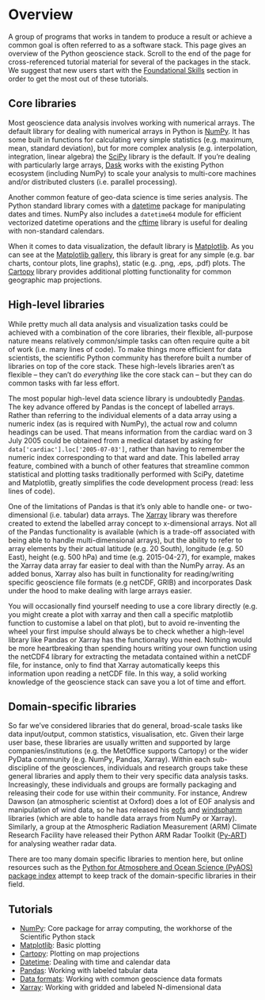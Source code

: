 # Overview

A group of programs that works in tandem to produce a result or achieve a common goal is often referred to as a software stack.
This page gives an overview of the Python geoscience stack.
Scroll to the end of the page for cross-referenced tutorial material for several of the packages in the stack.
We suggest that new users start with the [Foundational Skills](../foundations/overview) section in order to get the most out of these tutorials.

## Core libraries

Most geoscience data analysis involves working with numerical arrays.
The default library for dealing with numerical arrays in Python is [NumPy](http://www.numpy.org/).
It has some built in functions for calculating very simple statistics
(e.g. maximum, mean, standard deviation),
but for more complex analysis
(e.g. interpolation, integration, linear algebra)
the [SciPy](https://scipy.org) library is the default.
If you’re dealing with particularly large arrays,
[Dask](https://dask.org/) works with the existing Python ecosystem
(including NumPy) to scale your analysis
to multi-core machines and/or distributed clusters (i.e. parallel processing).

Another common feature of geo-data science is time series analysis.
The Python standard library comes with a [datetime](https://docs.python.org/3/library/datetime.html)
package for manipulating dates and times.
NumPy also includes a `datetime64` module for efficient vectorized datetime operations
and the [cftime](https://unidata.github.io/cftime/) library
is useful for dealing with non-standard calendars.

When it comes to data visualization,
the default library is [Matplotlib](https://matplotlib.org/).
As you can see at the [Matplotlib gallery](https://matplotlib.org/stable/gallery/index.html),
this library is great for any simple (e.g. bar charts, contour plots, line graphs),
static (e.g. .png, .eps, .pdf) plots.
The [Cartopy](https://scitools.org.uk/cartopy/docs/latest/) library
provides additional plotting functionality for common geographic map projections.

## High-level libraries

While pretty much all data analysis and visualization tasks
could be achieved with a combination of the core libraries,
their flexible, all-purpose nature means relatively common/simple tasks
can often require quite a bit of work (i.e. many lines of code).
To make things more efficient for data scientists,
the scientific Python community has therefore built a number of libraries on top of the core stack.
These high-levels libraries aren’t as flexible
– they can’t do _everything_ like the core stack can –
but they can do common tasks with far less effort.

The most popular high-level data science library is undoubtedly [Pandas](http://pandas.pydata.org/).
The key advance offered by Pandas is the concept of labelled arrays.
Rather than referring to the individual elements of a data array using a numeric index
(as is required with NumPy),
the actual row and column headings can be used.
That means information from the cardiac ward on 3 July 2005
could be obtained from a medical dataset by asking for `data['cardiac'].loc['2005-07-03']`,
rather than having to remember the numeric index corresponding to that ward and date.
This labelled array feature,
combined with a bunch of other features that streamline common statistical and plotting tasks
traditionally performed with SciPy, datetime and Matplotlib,
greatly simplifies the code development process (read: less lines of code).

One of the limitations of Pandas
is that it’s only able to handle one- or two-dimensional (i.e. tabular) data arrays.
The [Xarray](http://xarray.pydata.org/) library was therefore created
to extend the labelled array concept to x-dimensional arrays.
Not all of the Pandas functionality is available
(which is a trade-off associated with being able to handle multi-dimensional arrays),
but the ability to refer to array elements by their actual latitude (e.g. 20 South),
longitude (e.g. 50 East), height (e.g. 500 hPa) and time (e.g. 2015-04-27), for example,
makes the Xarray data array far easier to deal with than the NumPy array.
As an added bonus,
Xarray also has built in functionality for reading/writing specific geoscience file formats
(e.g netCDF, GRIB)
and incorporates Dask under the hood to make dealing with large arrays easier.

You will occasionally find yourself needing to use a core library directly
(e.g. you might create a plot with xarray and then call a specific matplotlib
function to customise a label on that plot),
but to avoid re-inventing the wheel your first impulse should always be
to check whether a high-level library like Pandas or Xarray has the functionality you need.
Nothing would be more heartbreaking than spending hours writing your own function
using the netCDF4 library for extracting the metadata contained within a netCDF file,
for instance,
only to find that Xarray automatically keeps this information upon reading a netCDF file.
In this way, a solid working knowledge of the geoscience stack
can save you a lot of time and effort.

## Domain-specific libraries

So far we’ve considered libraries that do general,
broad-scale tasks like data input/output, common statistics, visualisation, etc.
Given their large user base,
these libraries are usually written and supported by large companies/institutions
(e.g. the MetOffice supports Cartopy)
or the wider PyData community (e.g. NumPy, Pandas, Xarray).
Within each sub-discipline of the geosciences,
individuals and research groups take these general libraries
and apply them to their very specific data analysis tasks.
Increasingly, these individuals and groups
are formally packaging and releasing their code for use within their community.
For instance, Andrew Dawson (an atmospheric scientist at Oxford)
does a lot of EOF analysis and manipulation of wind data,
so he has released his [eofs](https://ajdawson.github.io/eofs/latest/)
and [windspharm](https://ajdawson.github.io/windspharm/latest/) libraries
(which are able to handle data arrays from NumPy or Xarray).
Similarly, a group at the Atmospheric Radiation Measurement (ARM) Climate Research Facility
have released their Python ARM Radar Toolkit ([Py-ART](http://arm-doe.github.io/pyart/))
for analysing weather radar data.

There are too many domain specific libraries to mention here,
but online resources such as the
[Python for Atmosphere and Ocean Science (PyAOS) package index](https://pyaos.github.io/packages/)
attempt to keep track of the domain-specific libraries in their field.

## Tutorials

- [NumPy](numpy): Core package for array computing, the workhorse of the Scientific Python stack
- [Matplotlib](matplotlib): Basic plotting
- [Cartopy](cartopy): Plotting on map projections
- [Datetime](datetime): Dealing with time and calendar data
- [Pandas](pandas): Working with labeled tabular data
- [Data formats](data-formats): Working with common geoscience data formats
- [Xarray](xarray): Working with gridded and labeled N-dimensional data
